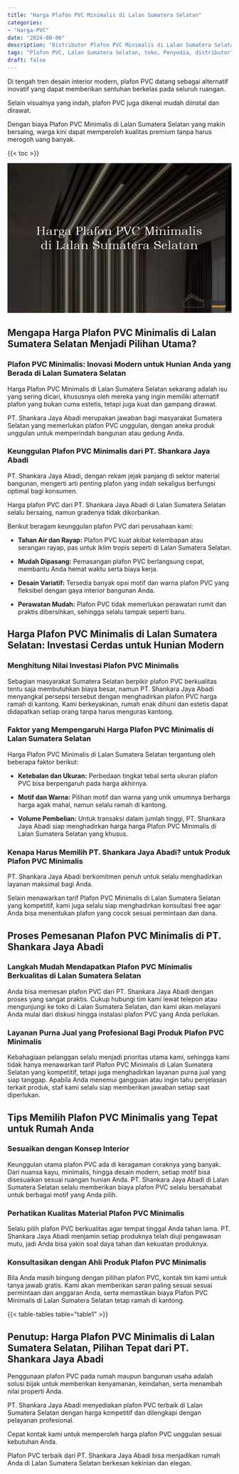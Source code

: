 ```yaml
---
title: "Harga Plafon PVC Minimalis di Lalan Sumatera Selatan"
categories: 
- "Harga-PVC"
date: "2024-08-06"
description: "Distributor Plafon PVC Minimalis di Lalan Sumatera Selatan bagi rumah, office, dan ritel. Produk terbaik, variasi motif, variasi warna menarik, beserta jasa penempatan ditangani oleh teknisi profesional dan jaminan resmi!|Servis distribusi Plafon PVC Minimalis di Lalan Sumatera Selatan bagi keperluan tempat tinggal, perkantoran, atau gerai, dengan panel unggulan dan instalasi oleh tenaga ahli berpengalaman dan jaminan resmi.|Alternatif Plafon PVC Minimalis di Lalan Sumatera Selatan yang terpercaya untuk hunian, kantor, serta ritel, dengan material terbaik dan pemasangan oleh teknisi berpengalaman serta kepastian resmi.|Penyediaan Plafon PVC Minimalis di Lalan Sumatera Selatan untuk rumah, kantor, dan gerai, dengan panel berkualitas dan penempatan ditangani oleh teknisi profesional, disertai beserta kepastian resmi.}"
tags: "Plafon PVC, Lalan Sumatera Selatan, toko, Penyedia, distributor"
draft: false
---
```


Di tengah tren desain interior modern, plafon PVC datang sebagai alternatif inovatif yang dapat memberikan sentuhan berkelas pada seluruh ruangan.

Selain visualnya yang indah, plafon PVC juga dikenal mudah diinstal dan dirawat.

Dengan biaya Plafon PVC Minimalis di Lalan Sumatera Selatan yang makin bersaing, warga kini dapat memperoleh kualitas premium tanpa harus merogoh uang banyak.

{{< toc >}}

![Harga Plafon PVC Minimalis di Lalan Sumatera Selatan](/images/Harga-PVC/Harga-Plafon-PVC-Minimalis-di-Lalan-Sumatera-Selatan.png)


## Mengapa Harga Plafon PVC Minimalis di Lalan Sumatera Selatan Menjadi Pilihan Utama?

### Plafon PVC Minimalis: Inovasi Modern untuk Hunian Anda yang Berada di Lalan Sumatera Selatan

Harga Plafon PVC Minimalis di Lalan Sumatera Selatan sekarang adalah isu yang sering dicari, khususnya oleh mereka yang ingin memiliki alternatif plafon yang bukan cuma estetis, tetapi juga kuat dan gampang dirawat.

PT. Shankara Jaya Abadi merupakan jawaban bagi masyarakat Sumatera Selatan yang memerlukan plafon PVC unggulan, dengan aneka produk unggulan untuk memperindah bangunan atau gedung Anda.

### Keunggulan Plafon PVC Minimalis dari PT. Shankara Jaya Abadi

PT. Shankara Jaya Abadi, dengan rekam jejak panjang di sektor material bangunan, mengerti arti penting plafon yang indah sekaligus berfungsi optimal bagi konsumen.

Harga plafon PVC dari PT. Shankara Jaya Abadi di Lalan Sumatera Selatan selalu bersaing, namun gradenya tidak dikorbankan.

Berikut beragam keunggulan plafon PVC dari perusahaan kami:

- **Tahan Air dan Rayap:** Plafon PVC kuat akibat kelembapan atau serangan rayap, pas untuk iklim tropis seperti di Lalan Sumatera Selatan.

- **Mudah Dipasang:** Pemasangan plafon PVC berlangsung cepat, membantu Anda hemat waktu serta biaya kerja.

- **Desain Variatif:** Tersedia banyak opsi motif dan warna plafon PVC yang fleksibel dengan gaya interior bangunan Anda.

- **Perawatan Mudah:** Plafon PVC tidak memerlukan perawatan rumit dan praktis dibersihkan, sehingga selalu tampak seperti baru.

## Harga Plafon PVC Minimalis di Lalan Sumatera Selatan: Investasi Cerdas untuk Hunian Modern

### Menghitung Nilai Investasi Plafon PVC Minimalis

Sebagian masyarakat Sumatera Selatan berpikir plafon PVC berkualitas tentu saja membutuhkan biaya besar, namun PT. Shankara Jaya Abadi menyangkal persepsi tersebut dengan menghadirkan plafon PVC harga ramah di kantong. Kami berkeyakinan, rumah enak dihuni dan estetis dapat didapatkan setiap orang tanpa harus menguras kantong.

### Faktor yang Mempengaruhi Harga Plafon PVC Minimalis di Lalan Sumatera Selatan

Harga Plafon PVC Minimalis di Lalan Sumatera Selatan tergantung oleh beberapa faktor berikut:

- **Ketebalan dan Ukuran:** Perbedaan tingkat tebal serta ukuran plafon PVC bisa berpengaruh pada harga akhirnya.

- **Motif dan Warna:** Pilihan motif dan warna yang unik umumnya berharga harga agak mahal, namun selalu ramah di kantong.

- **Volume Pembelian:** Untuk transaksi dalam jumlah tinggi, PT. Shankara Jaya Abadi siap menghadirkan harga harga Plafon PVC Minimalis di Lalan Sumatera Selatan yang khusus.

### Kenapa Harus Memilih PT. Shankara Jaya Abadi? untuk Produk Plafon PVC Minimalis

PT. Shankara Jaya Abadi berkomitmen penuh untuk selalu menghadirkan layanan maksimal bagi Anda.

Selain menawarkan tarif Plafon PVC Minimalis di Lalan Sumatera Selatan yang kompetitif, kami juga selalu siap menghadirkan konsultasi free agar Anda bisa menentukan plafon yang cocok sesuai permintaan dan dana.

## Proses Pemesanan Plafon PVC Minimalis di PT. Shankara Jaya Abadi

### Langkah Mudah Mendapatkan Plafon PVC Minimalis Berkualitas di Lalan Sumatera Selatan

Anda bisa memesan plafon PVC dari PT. Shankara Jaya Abadi dengan proses yang sangat praktis. Cukup hubungi tim kami lewat telepon atau mengunjungi ke toko di Lalan Sumatera Selatan, dan kami akan melayani Anda mulai dari diskusi hingga instalasi plafon PVC yang Anda perlukan.

### Layanan Purna Jual yang Profesional Bagi Produk Plafon PVC Minimalis

Kebahagiaan pelanggan selalu menjadi prioritas utama kami, sehingga kami tidak hanya menawarkan tarif Plafon PVC Minimalis di Lalan Sumatera Selatan yang kompetitif, tetapi juga menghadirkan layanan purna jual yang siap tanggap. Apabila Anda menemui gangguan atau ingin tahu penjelasan terkait produk, staf kami selalu siap memberikan jawaban setiap saat diperlukan.

## Tips Memilih Plafon PVC Minimalis yang Tepat untuk Rumah Anda

### Sesuaikan dengan Konsep Interior

Keunggulan utama plafon PVC ada di keragaman coraknya yang banyak. Dari nuansa kayu, minimalis, hingga desain modern, setiap motif bisa disesuaikan sesuai ruangan hunian Anda. PT. Shankara Jaya Abadi di Lalan Sumatera Selatan selalu memberikan biaya plafon PVC selalu bersahabat untuk berbagai motif yang Anda pilih.

### Perhatikan Kualitas Material Plafon PVC Minimalis

Selalu pilih plafon PVC berkualitas agar tempat tinggal Anda tahan lama. PT. Shankara Jaya Abadi menjamin setiap produknya telah diuji pengawasan mutu, jadi Anda bisa yakin soal daya tahan dan kekuatan produknya.

### Konsultasikan dengan Ahli Produk Plafon PVC Minimalis

Bila Anda masih bingung dengan pilihan plafon PVC, kontak tim kami untuk tanya jawab gratis. Kami akan memberikan saran paling sesuai sesuai permintaan dan anggaran Anda, serta memastikan biaya Plafon PVC Minimalis di Lalan Sumatera Selatan tetap ramah di kantong.

{{< table-tables table="table1" >}}

## Penutup: Harga Plafon PVC Minimalis di Lalan Sumatera Selatan, Pilihan Tepat dari PT. Shankara Jaya Abadi

Penggunaan plafon PVC pada rumah maupun bangunan usaha adalah solusi bijak untuk memberikan kenyamanan, keindahan, serta menambah nilai properti Anda.

PT. Shankara Jaya Abadi menyediakan plafon PVC terbaik di Lalan Sumatera Selatan dengan harga kompetitif dan dilengkapi dengan pelayanan profesional.

Cepat kontak kami untuk memperoleh harga plafon PVC unggulan sesuai kebutuhan Anda.

Plafon PVC terbaik dari PT. Shankara Jaya Abadi bisa menjadikan rumah Anda di Lalan Sumatera Selatan berkesan kekinian dan elegan.